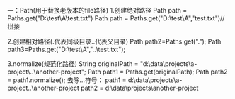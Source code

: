 一：Path(用于替换老版本的file路径)
1.创建绝对路径
Path path = Paths.get("D:\\test\\A\\test.txt")
Path path = Paths.get("D:\\test\\A","test.txt")//拼接

2.创建相对路径(.代表同级目录..代表父目录)
Path path2=Paths.get(".");
Path path3=Paths.get("D:\\test\\A","..\\test.txt");

3.normalize(规范化路径)
String originalPath = "d:\\data\\projects\\a-project\\..\\another-project";
Path path1 = Paths.get(originalPath);
Path path2 = path1.normalize();
去除\.\..符号：
path1 = d:\data\projects\a-project\..\another-project
path2 = d:\data\projects\another-project